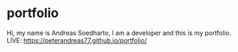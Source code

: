 # portfolio

Hi, my name is Andreas Soedharto, I am a developer and this is my portfolio.
LIVE: https://peterandreas77.github.io/portfolio/
